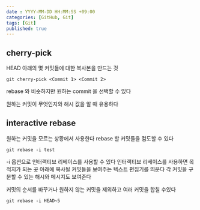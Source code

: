 ```yaml
---
date : YYYY-MM-DD HH:MM:SS +09:00
categories: [GitHub, Git]
tags: [Git]
published: true
---
```


## cherry-pick
HEAD 아래의 몇 커밋들에 대한 복사본을 만드는 것

```
git cherry-pick <Commit 1> <Commit 2>
```
rebase 와 비슷하지만
원하는 commit 을 선택할 수 있다

원하는 커밋이 무엇인지와 해시 값을 알 때 유용하다


## interactive rebase
원하는 커밋을 모르는 상황에서 사용한다
rebase 할 커밋들을 컴도할 수 있다

```
git rebase -i test
```

-i 옵션으로 인터랙티브 리베이스를 사용할 수 있다
인터랙티브 리베이스를 사용하면 목적지가 되는 곳 아래에 복사될 커밋들을 보여주는 텍스트 편집기를 띄운다
각 커밋을 구분할 수 있는 해시와 메시지도 보여준다

커밋의 순서를 바꾸거나
원하지 않는 커밋을 제외하고
여러 커밋을 합칠 수있다

```
git rebase -i HEAD~5
```
